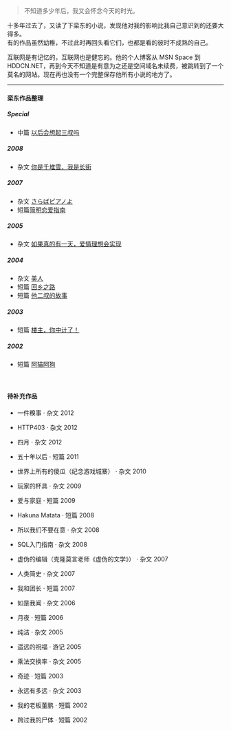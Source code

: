> 不知道多少年后，我又会怀念今天的时光。 


十多年过去了，又读了下栾东的小说，发现他对我的影响比我自己意识到的还要大得多。  
有的作品虽然幼稚，不过此时再回头看它们，也都是看的彼时不成熟的自己。

互联网是有记忆的，互联网也是健忘的。他的个人博客从 MSN Space 到 HDDCN.NET，再到今天不知道是有意为之还是空间域名未续费，被跳转到了一个莫名的网站。现在再也没有一个完整保存他所有小说的地方了。

---

#### 栾东作品整理  
##### Special
- 中篇 [以后会想起三叔吗][0801]

##### 2008  
- 杂文 [你是千堆雪，我是长街][0802]

##### 2007  
- 杂文 [さらばピアノよ][0703]
- 短篇[简明恋爱指南][0701]

##### 2005  
- 杂文 [如果真的有一天，爱情理想会实现][0501]

##### 2004  
- 杂文 [美人][0401]
- 短篇 [回乡之路][0402]
- 短篇 [他二叔的故事][0403]

##### 2003  
- 短篇 [楼主，你中计了！][0301]

##### 2002  
- 短篇 [阿猫阿狗][0201] 

[0801]: /2019/04/25/3rd-uncle
[0802]: /2019/05/02/yau-tsai

[0703]: /2019/05/02/farewell-to-the-piano
[0701]: /2019/04/29/a-simple-guide-on-love

[0501]: /2019/05/02/if

[0401]: /2019/04/29/beauty
[0402]: /2019/05/04/way-home
[0403]: /2019/05/04/2nd-uncle

[0301]: /2019/05/04/trap

[0201]: /2019/04/28/tun-town

　　

#### 待补充作品

- 一件糗事 · 杂文 2012 
- HTTP403 · 杂文 2012 
- 四月 · 杂文 2012  
  
  
- 五十年以后 · 短篇 2011  
  
  
- 世界上所有的傻瓜（纪念游戏城寨） · 杂文 2010  
  
  
- 玩家的杯具 · 杂文 2009 
- 爱与家庭 · 短篇 2009  

  
- Hakuna Matata · 短篇 2008 
- 所以我们不要在意 · 杂文 2008 
- SQL入门指南 · 杂文 2008  
  
  
- 虚伪的编辑（克隆莫言老师《虚伪的文学》） · 杂文 2007 
- 人类简史 · 杂文 2007 
- 我和团长 · 短篇 2007  
  
  
- 如是我闻 · 杂文 2006 
- 月夜 · 短篇 2006  
  
  
- 纯洁 · 杂文 2005 
- 遥远的祝福 · 游记 2005 
- 乘法交换率 · 杂文 2005  
  
  
- 奇迹 · 短篇 2003 
- 永远有多远 · 杂文 2003 
  
  
- 我的老板董鹏 · 短篇 2002 
- 跨过我的尸体 · 短篇 2002 
